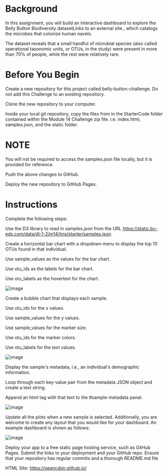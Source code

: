 # Background
In this assignment, you will build an interactive dashboard to explore the Belly Button Biodiversity datasetLinks to an external site., which catalogs the microbes that colonize human navels.

The dataset reveals that a small handful of microbial species (also called operational taxonomic units, or OTUs, in the study) were present in more than 70% of people, while the rest were relatively rare.

# Before You Begin
Create a new repository for this project called belly-button-challenge. Do not add this Challenge to an existing repository.

Clone the new repository to your computer.

Inside your local git repository, copy the files from in the StarterCode folder contained within the Module 14 Challenge zip file. i.e. index.html, samples.json, and the static folder.

# NOTE
You will not be required to access the samples.json file locally, but it is provided for reference.

Push the above changes to GitHub.

Deploy the new repository to GitHub Pages.

# Instructions
Complete the following steps:

Use the D3 library to read in samples.json from the URL https://static.bc-edx.com/data/dl-1-2/m14/lms/starter/samples.json.

Create a horizontal bar chart with a dropdown menu to display the top 10 OTUs found in that individual.

Use sample_values as the values for the bar chart.

Use otu_ids as the labels for the bar chart.

Use otu_labels as the hovertext for the chart.

![image](https://github.com/seanrubin/belly-button-challenge/assets/31460184/17d116ac-a4d4-43ea-bbe7-dad1aa8fa283)

Create a bubble chart that displays each sample.

Use otu_ids for the x values.

Use sample_values for the y values.

Use sample_values for the marker size.

Use otu_ids for the marker colors.

Use otu_labels for the text values.

![image](https://github.com/seanrubin/belly-button-challenge/assets/31460184/57eefedf-d58f-48c3-8145-2d4451c17deb)

Display the sample's metadata, i.e., an individual's demographic information.

Loop through each key-value pair from the metadata JSON object and create a text string.

Append an html tag with that text to the #sample-metadata panel.

![image](https://github.com/seanrubin/belly-button-challenge/assets/31460184/581d8227-f87d-44a4-8f5a-53a470881beb)

Update all the plots when a new sample is selected. Additionally, you are welcome to create any layout that you would like for your dashboard. An example dashboard is shown as follows:

![image](https://github.com/seanrubin/belly-button-challenge/assets/31460184/d72eacdf-0013-4092-8611-c969603b9cfc)

Deploy your app to a free static page hosting service, such as GitHub Pages. Submit the links to your deployment and your GitHub repo. Ensure that your repository has regular commits and a thorough README.md file

HTML Site: https://seanrubin.github.io/
